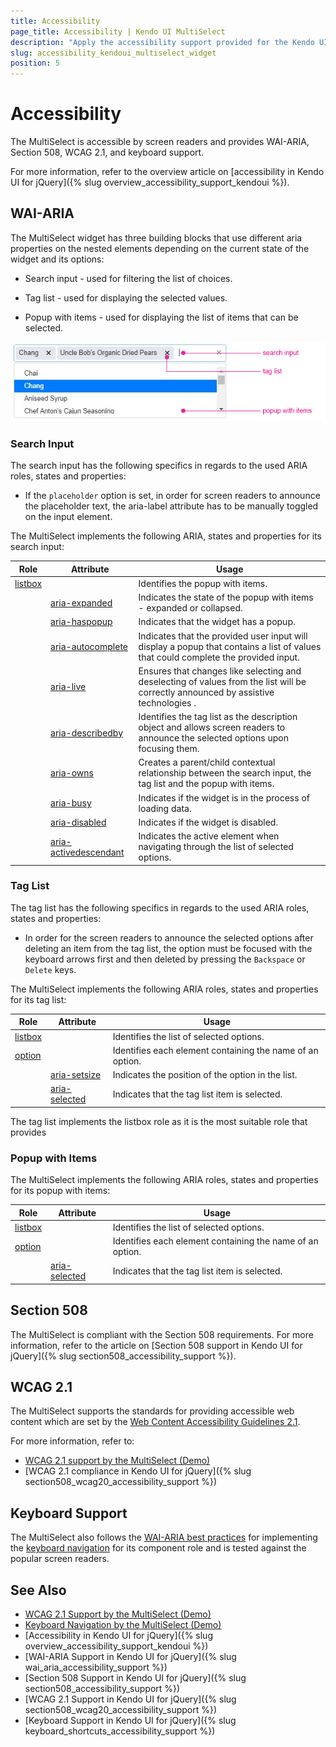 ```yaml
---
title: Accessibility
page_title: Accessibility | Kendo UI MultiSelect
description: "Apply the accessibility support provided for the Kendo UI MultiSelect widget."
slug: accessibility_kendoui_multiselect_widget
position: 5
---
```


# Accessibility

The MultiSelect is accessible by screen readers and provides WAI-ARIA, Section 508, WCAG 2.1, and keyboard support.

For more information, refer to the overview article on [accessibility in Kendo UI for jQuery]({% slug overview_accessibility_support_kendoui %}).

## WAI-ARIA

The MultiSelect widget has three building blocks that use different aria properties on the nested elements depending on the current state of the widget and its options:

* Search input - used for filtering the list of choices.

* Tag list - used for displaying the selected values.

* Popup with items - used for displaying the list of items that can be selected.

![Structure of the MultiSelect](images/multiselect-structure.png)

### Search Input

The search input has the following specifics in regards to the used ARIA roles, states and properties:

* If the `placeholder` option is set, in order for screen readers to announce the placeholder text, the aria-label attribute has to be manually toggled on the input element.

The MultiSelect implements the following ARIA, states and properties for its search input:

| Role     | Attribute             | Usage                                       |
|----------|---------------------- |---------------------------------------------|
| [listbox](https://www.w3.org/TR/wai-aria-1.1/#listbox)  |                       | Identifies the popup with items.
|          | [aria-expanded](https://www.w3.org/TR/wai-aria-1.1/#aria-expanded)         | Indicates the state of the popup with items - expanded or collapsed. |
|          | [aria-haspopup](https://www.w3.org/TR/wai-aria-1.1/#aria-haspopup)         | Indicates that the widget has a popup. |
|          | [aria-autocomplete](https://www.w3.org/TR/wai-aria-1.1/#aria-autocomplete)     | Indicates that the provided user input will display a popup that contains a list of values that could complete the provided input. |
|          | [aria-live](https://www.w3.org/TR/wai-aria-1.1/#aria-live)             | Ensures that changes like selecting and deselecting of values from the list will be correctly announced by assistive technologies .|
|          | [aria-describedby](https://www.w3.org/TR/wai-aria-1.1/#aria-describedby)  | Identifies the tag list as the description object and allows screen readers to announce the selected options upon focusing them. |
|          | [aria-owns](https://www.w3.org/TR/wai-aria-1.1/#aria-owns)             | Creates a parent/child contextual relationship between the search input, the tag list and the popup with items. |
|          | [aria-busy](https://www.w3.org/TR/wai-aria-1.1/#aria-busy)             | Indicates if the widget is in the process of loading data. |
|          | [aria-disabled](https://www.w3.org/TR/wai-aria-1.1/#aria-disabled)         | Indicates if the widget is disabled. |
|          | [aria-activedescendant](https://www.w3.org/TR/wai-aria-1.1/#aria-activedescendant) | Indicates the active element when navigating through the list of selected options. |

### Tag List

The tag list has the following specifics in regards to the used ARIA roles, states and properties:

* In order for the screen readers to announce the selected options after deleting an item from the tag list, the option must be focused with the keyboard arrows first and then deleted by pressing the `Backspace` or `Delete` keys.

The MultiSelect implements the following ARIA roles, states and properties for its tag list:

| Role                                                    | Attribute     | Usage                                       |
|---------------------------------------------------------|---------------|---------------------------------------------|
| [listbox](https://www.w3.org/TR/wai-aria-1.1/#listbox)  |               | Identifies the list of selected options.
| [option](https://www.w3.org/TR/wai-aria-1.1/#option)    |               | Identifies each element containing the name of an option. |
|                                                         | [aria-setsize](https://www.w3.org/TR/wai-aria-1.1/#aria-setsize)  | Indicates the position of the option in the list. |
|                                                         | [aria-selected](https://www.w3.org/TR/wai-aria-1.1/#aria-selected) | Indicates that the tag list item is selected. |

The tag list implements the listbox role as it is the most suitable role that provides

### Popup with Items

The MultiSelect implements the following ARIA roles, states and properties for its popup with items:

| Role     | Attribute     | Usage                                       |
|----------|-------------  |---------------------------------------------|
| [listbox](https://www.w3.org/TR/wai-aria-1.1/#listbox)  |               | Identifies the list of selected options.
| [option](https://www.w3.org/TR/wai-aria-1.1/#option)   |               | Identifies each element containing the name of an option. |
|          | [aria-selected](https://www.w3.org/TR/wai-aria-1.1/#aria-selected) | Indicates that the tag list item is selected. |

## Section 508

The MultiSelect is compliant with the Section 508 requirements. For more information, refer to the article on [Section 508 support in Kendo UI for jQuery]({% slug section508_accessibility_support %}).

## WCAG 2.1

The MultiSelect supports the standards for providing accessible web content which are set by the [Web Content Accessibility Guidelines 2.1](https://www.w3.org/TR/WCAG/).

For more information, refer to:

* [WCAG 2.1 support by the MultiSelect (Demo)](http://demos.telerik.com/kendo-ui/multiselect/index)
* [WCAG 2.1 compliance in Kendo UI for jQuery]({% slug section508_wcag20_accessibility_support %})

## Keyboard Support

The MultiSelect also follows the [WAI-ARIA best practices](https://www.w3.org/TR/wai-aria-practices/) for implementing the [keyboard navigation](https://demos.telerik.com/kendo-ui/multiselect/keyboard-navigation) for its component role and is tested against the popular screen readers.

## See Also

* [WCAG 2.1 Support by the MultiSelect (Demo)](http://demos.telerik.com/kendo-ui/multiselect/index)
* [Keyboard Navigation by the MultiSelect (Demo)](http://demos.telerik.com/kendo-ui/web/multiselect/navigation.html)
* [Accessibility in Kendo UI for jQuery]({% slug overview_accessibility_support_kendoui %})
* [WAI-ARIA Support in Kendo UI for jQuery]({% slug wai_aria_accessibility_support %})
* [Section 508 Support in Kendo UI for jQuery]({% slug section508_accessibility_support %})
* [WCAG 2.1 Support in Kendo UI for jQuery]({% slug section508_wcag20_accessibility_support %})
* [Keyboard Support in Kendo UI for jQuery]({% slug keyboard_shortcuts_accessibility_support %})